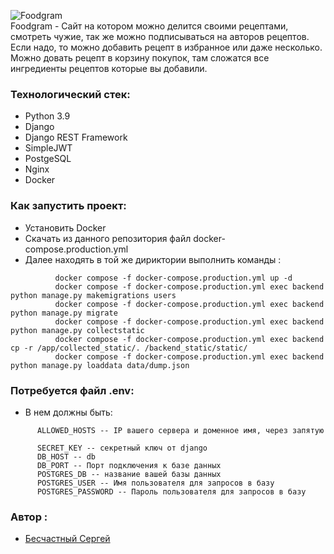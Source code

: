 ![Foodgram](https://github.com/Domenen/foodgram/actions/workflows/main.yml/badge.svg)
<br> 
Foodgram - Сайт на котором можно делится своими рецептами, смотреть чужие, так же можно подписываться на авторов рецептов. Если надо, то можно добавить рецепт в избранное или даже несколько. Можно довать рецепт в корзину покупок, там сложатся все ингредиенты рецептов которые вы добавили.

### Технологический стек:
+ Python 3.9
+ Django
+ Django REST Framework
+ SimpleJWT
+ PostgeSQL
+ Nginx
+ Docker

### Как запустить проект:
  + Установить Docker
  + Скачать из данного репозитория файл docker-compose.production.yml
  + Далее находять в той же дириктории выполнить команды :
```
          docker compose -f docker-compose.production.yml up -d
          docker compose -f docker-compose.production.yml exec backend python manage.py makemigrations users
          docker compose -f docker-compose.production.yml exec backend python manage.py migrate
          docker compose -f docker-compose.production.yml exec backend python manage.py collectstatic
          docker compose -f docker-compose.production.yml exec backend cp -r /app/collected_static/. /backend_static/static/
          docker compose -f docker-compose.production.yml exec backend python manage.py loaddata data/dump.json
```

### Потребуется файл .env:
  + В нем должны быть:
```
      ALLOWED_HOSTS -- IP вашего сервера и доменное имя, через запятую

      SECRET_KEY -- секретный ключ от django
      DB_HOST -- db
      DB_PORT -- Порт подключения к базе данных
      POSTGRES_DB -- название вашей базы данных
      POSTGRES_USER -- Имя пользователя для запросов в базу
      POSTGRES_PASSWORD -- Пароль пользователя для запросов в базу
```


### Автор :
+ [Бесчастный Сергей](https://github.com/Domenen)